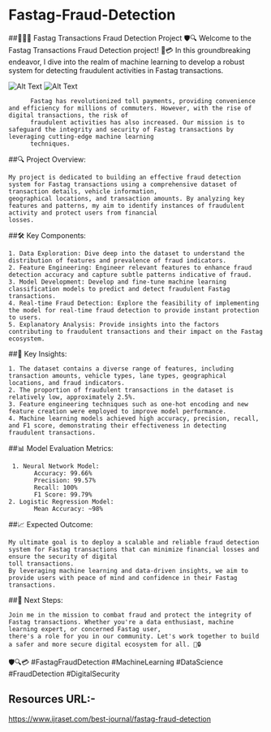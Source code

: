 # Fastag-Fraud-Detection
##🚫🕵️‍♂️ Fastag Transactions Fraud Detection Project 🛡️🔍  Welcome to the Fastag Transactions Fraud Detection project! 
🚗💳  In this groundbreaking endeavor, I dive into the realm of machine learning to develop a robust system for detecting fraudulent activities in Fastag transactions. 

![Alt Text](https://resize.indiatvnews.com/en/resize/newbucket/1200_-/2020/01/fastag-scam-1579673546.jpg)
![Alt Text](https://media.licdn.com/dms/image/D4D12AQGhfq-cB7YqaQ/article-cover_image-shrink_720_1280/0/1697548878848?e=2147483647&v=beta&t=ExQNfkoedysP0-1RGD68g6Hw135FQUGg9lHG9kya5TA)

          Fastag has revolutionized toll payments, providing convenience and efficiency for millions of commuters. However, with the rise of digital transactions, the risk of    
          fraudulent activities has also increased. Our mission is to safeguard the integrity and security of Fastag transactions by leveraging cutting-edge machine learning  
          techniques.

##🔍 Project Overview:

    My project is dedicated to building an effective fraud detection system for Fastag transactions using a comprehensive dataset of transaction details, vehicle information, 
    geographical locations, and transaction amounts. By analyzing key features and patterns, my aim to identify instances of fraudulent activity and protect users from financial   
    losses.

##🛠️ Key Components:

    1. Data Exploration: Dive deep into the dataset to understand the distribution of features and prevalence of fraud indicators.
    2. Feature Engineering: Engineer relevant features to enhance fraud detection accuracy and capture subtle patterns indicative of fraud.
    3. Model Development: Develop and fine-tune machine learning classification models to predict and detect fraudulent Fastag transactions.
    4. Real-time Fraud Detection: Explore the feasibility of implementing the model for real-time fraud detection to provide instant protection to users.
    5. Explanatory Analysis: Provide insights into the factors contributing to fraudulent transactions and their impact on the Fastag ecosystem.

##🔑 Key Insights:

    1. The dataset contains a diverse range of features, including transaction amounts, vehicle types, lane types, geographical locations, and fraud indicators.
    2. The proportion of fraudulent transactions in the dataset is relatively low, approximately 2.5%.
    3. Feature engineering techniques such as one-hot encoding and new feature creation were employed to improve model performance.
    4. Machine learning models achieved high accuracy, precision, recall, and F1 score, demonstrating their effectiveness in detecting fraudulent transactions.

 ##📊 Model Evaluation Metrics:

     1. Neural Network Model:
           Accuracy: 99.66%
           Precision: 99.57%
           Recall: 100%
           F1 Score: 99.79%
    2. Logistic Regression Model:
           Mean Accuracy: ~98%

##📈 Expected Outcome:

    My ultimate goal is to deploy a scalable and reliable fraud detection system for Fastag transactions that can minimize financial losses and ensure the security of digital   
    toll transactions. 
    By leveraging machine learning and data-driven insights, we aim to provide users with peace of mind and confidence in their Fastag transactions.

##🚀 Next Steps:

    Join me in the mission to combat fraud and protect the integrity of Fastag transactions. Whether you're a data enthusiast, machine learning expert, or concerned Fastag user, 
    there's a role for you in our community. Let's work together to build a safer and more secure digital ecosystem for all. 💪🔒

🛡️🔍💳 #FastagFraudDetection #MachineLearning #DataScience #FraudDetection #DigitalSecurity

## Resources URL:- 
https://www.ijraset.com/best-journal/fastag-fraud-detection
